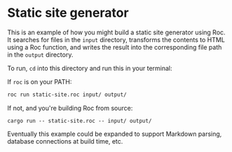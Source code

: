 # Static site generator

This is an example of how you might build a static site generator using Roc.
It searches for files in the `input` directory, transforms the contents to HTML
using a Roc function, and writes the result into the corresponding file path in
the `output` directory.

To run, `cd` into this directory and run this in your terminal:

If `roc` is on your PATH:
```bash
roc run static-site.roc input/ output/
```

If not, and you're building Roc from source:
```
cargo run -- static-site.roc -- input/ output/
```

Eventually this example could be expanded to support Markdown parsing, database connections at build time, etc.
